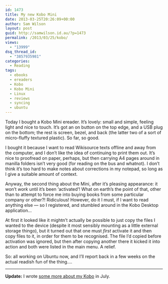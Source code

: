 ```yaml
---
id: 1473
title: My new Kobo Mini
date: 2013-03-25T20:26:09+00:00
author: Sam Wilson
layout: post
guid: http://samwilson.id.au/?p=1473
permalink: /2013/03/25/kobo/
views:
  - "13999"
dsq_thread_id:
  - "3857935981"
categories:
  - Reading
tags:
  - ebooks
  - ereaders
  - Kobo
  - Kobo Mini
  - Linux
  - reviews
  - syncing
  - ubuntu
---
```

Today I bought a Kobo Mini ereader. It’s lovely: small and simple, feeling light and nice to touch. It’s got an on button on the top edge, and a USB plug on the bottom; the rest is screen, bezel, and back (the latter two of a sort of micro-fluffy textured plastic). So far, so good.

I bought it because I want to read Wikisource texts offline and away from the computer, and I don’t like the idea of continuing to print them out. It’s nice to proofread on paper, perhaps, but then carrying A4 pages around in manilla folders isn’t very good (for reading on the bus and whatnot). I don’t think it’s too hard to make notes about corrections in my notepad, so long as I give a suitable amount of context.

Anyway, the second thing about the Mini, after it’s pleasing appearance: it won’t _work_ until it’s been ‘activated’! What on earth’s the point of that, other than to attempt to force me into buying books from some particular company or other?! Ridiculous! However, do it I must, if I want to read anything else — so I registered, and stumbled around in the Kobo Desktop application…

At first it looked like it mightn’t actually be possible to just copy the files I wanted to the device (despite it most sensibly mounting as a little external storage thingo), but it turned out that one must _first_ activate it and then copy files to it, in order for them to be recognised. The file I’d copied before activation was ignored, but then after copying another there it kicked it into action and both were listed in the main menu. A relief.

So: all working on Ubuntu now, and I’ll report back in a few weeks on the actual readish fun of the thing….

* * *

**Update:** I wrote [some more about my Kobo](http://samwilson.id.au/2013/07/27/kobo-2) in July.